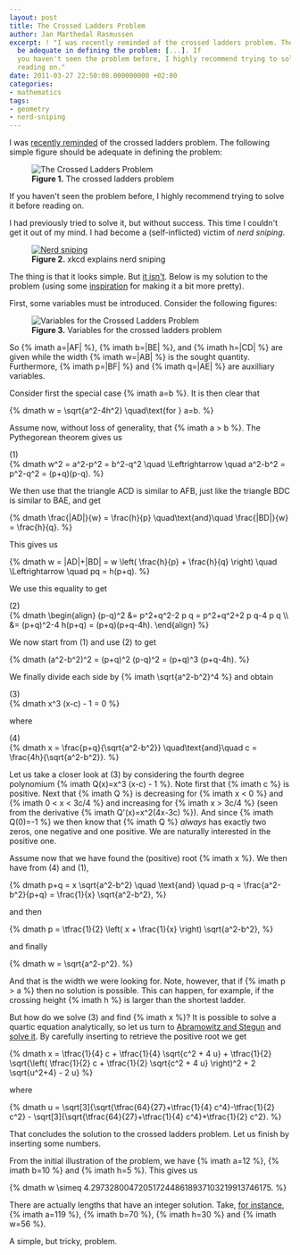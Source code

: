 ```yaml
---
layout: post
title: The Crossed Ladders Problem
author: Jan Marthedal Rasmussen
excerpt: ! "I was recently reminded of the crossed ladders problem. The following simple figure should
  be adequate in defining the problem: [...]. If
  you haven't seen the problem before, I highly recommend trying to solve it before
  reading on."
date: 2011-03-27 22:50:08.000000000 +02:00
categories:
- mathematics
tags:
- geometry
- nerd-sniping
---
```

I was [recently reminded](https://twitter.com/divbyzero/status/44871018350784512) of the crossed ladders problem. The following simple figure should be adequate in defining the problem:

<figure>
  <img src="{{site.baseurl}}media/crossed-ladders.jpg" class="img-responsive" alt="The Crossed Ladders Problem">
  <figcaption><strong>Figure 1.</strong> The crossed ladders problem</figcaption>
</figure>

If you haven't seen the problem before, I highly recommend trying to solve it before reading on.<span></span>

I had previously tried to solve it, but without success. This time I couldn't get it out of my mind. I had become a (self-inflicted) victim of *nerd sniping*.

<figure>
  <a href="http://xkcd.com/356/"><img class="img-responsive" title="xkcd: Nerd sniping" src="http://imgs.xkcd.com/comics/nerd_sniping.png" alt="Nerd sniping"></a>
  <figcaption><strong>Figure 2.</strong> xkcd explains nerd sniping</figcaption>
</figure>

The thing is that it looks simple. But [it isn't](http://www.reddit.com/r/math/comments/fy6iu/35_years_on_and_i_still_cant_solve_it/). Below is my solution to the problem (using some [inspiration](http://en.wikipedia.org/wiki/Crossed_ladders_problem) for making it a bit more pretty).

First, some variables must be introduced. Consider the following figures:

<figure>
  <img src="{{site.baseurl}}media/crossed-ladders-vars.jpg" class="img-responsive" alt="Variables for the Crossed Ladders Problem">
  <figcaption><strong>Figure 3.</strong> Variables for the crossed ladders problem</figcaption>
</figure>

So {% imath a=|AF| %}, {% imath b=|BE| %}, and {% imath h=|CD| %} are given while the width {% imath w=|AB| %} is the sought quantity. Furthermore, {% imath p=|BF| %} and {% imath q=|AE| %} are auxilliary variables.

Consider first the special case {% imath a=b %}. It is then clear that

{% dmath w = \sqrt{a^2-4h^2} \quad\text{for } a=b. %}

Assume now, without loss of generality, that {% imath a > b %}. The Pythegorean theorem gives us

<div class="pull-right">(1)</div>
{% dmath w^2 = a^2-p^2 = b^2-q^2 \quad \Leftrightarrow \quad a^2-b^2 = p^2-q^2 = (p+q)(p-q). %}

We then use that the triangle ACD is similar to AFB, just like the triangle BDC is similar to BAE, and get

{% dmath \frac{|AD|}{w} = \frac{h}{p} \quad\text{and}\quad \frac{|BD|}{w} = \frac{h}{q}. %}

This gives us

{% dmath w = |AD|+|BD| = w \left( \frac{h}{p} + \frac{h}{q} \right) \quad \Leftrightarrow \quad pq = h(p+q). %}

We use this equality to get

<div class="pull-right">(2)</div>
{% dmath \begin{align} (p-q)^2 &= p^2+q^2-2 p q = p^2+q^2+2 p q-4 p q \\ &= (p+q)^2-4 h(p+q) = (p+q)(p+q-4h). \end{align} %}

We now start from (1) and use (2) to get

{% dmath (a^2-b^2)^2 = (p+q)^2 (p-q)^2 = (p+q)^3 (p+q-4h). %}

We finally divide each side by {% imath \sqrt{a^2-b^2}^4 %} and obtain

<div class="pull-right">(3)</div>
{% dmath x^3 (x-c) - 1 = 0 %}

where

<div class="pull-right">(4)</div>
{% dmath x = \frac{p+q}{\sqrt{a^2-b^2}} \quad\text{and}\quad c = \frac{4h}{\sqrt{a^2-b^2}}. %}

Let us take a closer look at (3) by considering the fourth degree polynomium {% imath Q(x)=x^3 (x-c) - 1 %}. Note first that {% imath c %} is positive. Next that {% imath Q %} is decreasing for {% imath x < 0 %} and {% imath 0 < x < 3c/4 %} and increasing for {% imath x > 3c/4 %} (seen from the derivative {% imath Q'(x)=x^2(4x-3c) %}). And since {% imath Q(0)=-1 %} we then know that {% imath Q %} *always* has exactly two zeros, one negative and one positive. We are naturally interested in the positive one.

Assume now that we have found the (positive) root {% imath x %}. We then have from (4) and (1),

{% dmath p+q = x \sqrt{a^2-b^2} \quad \text{and} \quad p-q = \frac{a^2-b^2}{p+q} = \frac{1}{x} \sqrt{a^2-b^2}, %}

and then

{% dmath p = \tfrac{1}{2} \left( x + \frac{1}{x} \right) \sqrt{a^2-b^2}, %}

and finally

{% dmath w = \sqrt{a^2-p^2}. %}

And that is the width we were looking for. Note, however, that if {% imath p > a %} then no solution is possible. This can happen, for example, if the crossing height {% imath h %} is larger than the shortest ladder.

But how do we solve (3) and find {% imath x %}? It is possible to solve a quartic equation analytically, so let us turn to <a href="{% amazon abramowitz %}">Abramowitz and Stegun</a> and [solve it](http://people.math.sfu.ca/~cbm/aands/page_17.htm). By carefully inserting to retrieve the positive root we get

{% dmath x = \tfrac{1}{4} c + \tfrac{1}{4} \sqrt{c^2 + 4 u} + \tfrac{1}{2} \sqrt{\left( \tfrac{1}{2} c + \tfrac{1}{2} \sqrt{c^2 + 4 u} \right)^2 + 2 \sqrt{u^2+4} - 2 u} %}

where

{% dmath u = \sqrt[3]{\sqrt{\tfrac{64}{27}+\tfrac{1}{4} c^4}-\tfrac{1}{2} c^2} - \sqrt[3]{\sqrt{\tfrac{64}{27}+\tfrac{1}{4} c^4}+\tfrac{1}{2} c^2}. %}

That concludes the solution to the crossed ladders problem. Let us finish by inserting some numbers.

From the initial illustration of the problem, we have {% imath a=12 %}, {% imath b=10 %} and {% imath h=5 %}. This gives us

{% dmath w \simeq 4.2973280047205172448618937103219913746175. %}

There are actually lengths that have an integer solution. Take, [for instance](http://users.softlab.ntua.gr/~ttsiod/ladders.html), {% imath a=119 %}, {% imath b=70 %}, {% imath h=30 %} and {% imath w=56 %}.

A simple, but tricky, problem.

